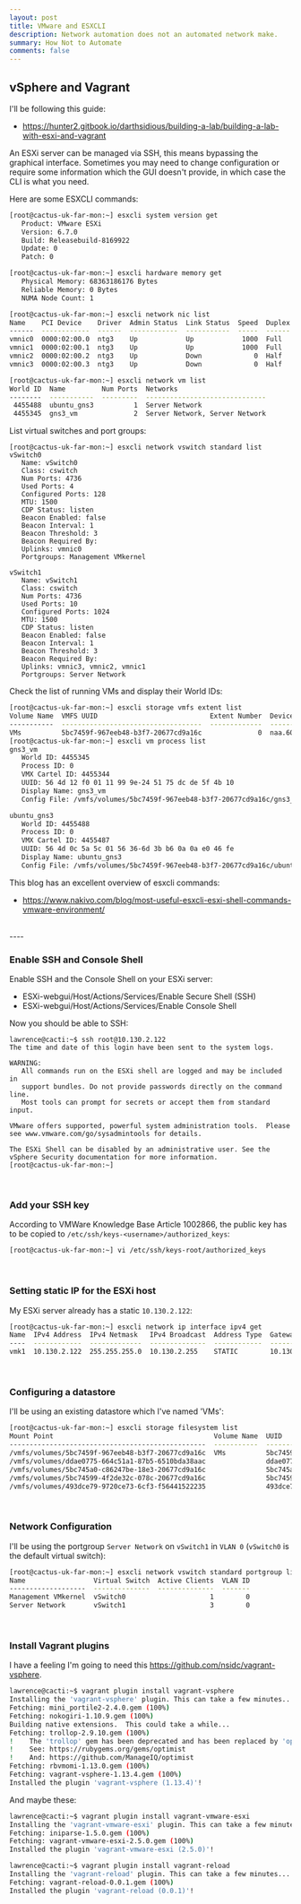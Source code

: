 ```yaml
---
layout: post
title: VMware and ESXCLI
description: Network automation does not an automated network make.
summary: How Not to Automate
comments: false
---
```

## vSphere and Vagrant

I'll be following this guide:
* https://hunter2.gitbook.io/darthsidious/building-a-lab/building-a-lab-with-esxi-and-vagrant

An ESXi server can be managed via SSH, this means bypassing the graphical interface. Sometimes you may need to change configuration or require some information which the GUI doesn't provide, in which case the CLI is what you need.

Here are some ESXCLI commands:

```bash
[root@cactus-uk-far-mon:~] esxcli system version get
   Product: VMware ESXi
   Version: 6.7.0
   Build: Releasebuild-8169922
   Update: 0
   Patch: 0
```

```bash
[root@cactus-uk-far-mon:~] esxcli hardware memory get
   Physical Memory: 68363186176 Bytes
   Reliable Memory: 0 Bytes
   NUMA Node Count: 1
```   

```bash
[root@cactus-uk-far-mon:~] esxcli network nic list
Name    PCI Device    Driver  Admin Status  Link Status  Speed  Duplex  MAC Address         MTU  Description
------  ------------  ------  ------------  -----------  -----  ------  -----------------  ----  -------------------------------------------------------
vmnic0  0000:02:00.0  ntg3    Up            Up            1000  Full    20:67:7c:d9:a1:6c  1500  Broadcom Corporation NetXtreme BCM5719 Gigabit Ethernet
vmnic1  0000:02:00.1  ntg3    Up            Up            1000  Full    20:67:7c:d9:a1:6d  1500  Broadcom Corporation NetXtreme BCM5719 Gigabit Ethernet
vmnic2  0000:02:00.2  ntg3    Up            Down             0  Half    20:67:7c:d9:a1:6e  1500  Broadcom Corporation NetXtreme BCM5719 Gigabit Ethernet
vmnic3  0000:02:00.3  ntg3    Up            Down             0  Half    20:67:7c:d9:a1:6f  1500  Broadcom Corporation NetXtreme BCM5719 Gigabit Ethernet
```

```bash
[root@cactus-uk-far-mon:~] esxcli network vm list
World ID  Name         Num Ports  Networks
--------  -----------  ---------  ------------------------------
 4455488  ubuntu_gns3          1  Server Network
 4455345  gns3_vm              2  Server Network, Server Network
```

List virtual switches and port groups:

```
[root@cactus-uk-far-mon:~] esxcli network vswitch standard list
vSwitch0
   Name: vSwitch0
   Class: cswitch
   Num Ports: 4736
   Used Ports: 4
   Configured Ports: 128
   MTU: 1500
   CDP Status: listen
   Beacon Enabled: false
   Beacon Interval: 1
   Beacon Threshold: 3
   Beacon Required By: 
   Uplinks: vmnic0
   Portgroups: Management VMkernel

vSwitch1
   Name: vSwitch1
   Class: cswitch
   Num Ports: 4736
   Used Ports: 10
   Configured Ports: 1024
   MTU: 1500
   CDP Status: listen
   Beacon Enabled: false
   Beacon Interval: 1
   Beacon Threshold: 3
   Beacon Required By: 
   Uplinks: vmnic3, vmnic2, vmnic1
   Portgroups: Server Network
```   

Check the list of running VMs and display their World IDs:

```bash
[root@cactus-uk-far-mon:~] esxcli storage vmfs extent list
Volume Name  VMFS UUID                            Extent Number  Device Name                           Partition
-----------  -----------------------------------  -------------  ------------------------------------  ---------
VMs          5bc7459f-967eeb48-b3f7-20677cd9a16c              0  naa.600508b1001cf76cb54a0dec4acc6459          3
[root@cactus-uk-far-mon:~] esxcli vm process list
gns3_vm
   World ID: 4455345
   Process ID: 0
   VMX Cartel ID: 4455344
   UUID: 56 4d 12 f0 01 11 99 9e-24 51 75 dc de 5f 4b 10
   Display Name: gns3_vm
   Config File: /vmfs/volumes/5bc7459f-967eeb48-b3f7-20677cd9a16c/gns3_vm/gns3_vm.vmx

ubuntu_gns3
   World ID: 4455488
   Process ID: 0
   VMX Cartel ID: 4455487
   UUID: 56 4d 0c 5a 5c 01 56 36-6d 3b b6 0a 0a e0 46 fe
   Display Name: ubuntu_gns3
   Config File: /vmfs/volumes/5bc7459f-967eeb48-b3f7-20677cd9a16c/ubuntu_gns3/ubuntu_gns3.vmx
```

This blog has an excellent overview of esxcli commands:
* https://www.nakivo.com/blog/most-useful-esxcli-esxi-shell-commands-vmware-environment/

<br/>
----

### Enable SSH and Console Shell

Enable SSH and the Console Shell on your ESXi server:

* ESXi-webgui/Host/Actions/Services/Enable Secure Shell (SSH)
* ESXi-webgui/Host/Actions/Services/Enable Console Shell

Now you should be able to SSH: 

```
lawrence@cacti:~$ ssh root@10.130.2.122
The time and date of this login have been sent to the system logs.

WARNING:
   All commands run on the ESXi shell are logged and may be included in
   support bundles. Do not provide passwords directly on the command line.
   Most tools can prompt for secrets or accept them from standard input.

VMware offers supported, powerful system administration tools.  Please
see www.vmware.com/go/sysadmintools for details.

The ESXi Shell can be disabled by an administrative user. See the
vSphere Security documentation for more information.
[root@cactus-uk-far-mon:~] 
```

<br/>

### Add your SSH key

According to VMWare Knowledge Base Article 1002866, the public key has to be copied to `/etc/ssh/keys-<username>/authorized_keys`:

```bash
[root@cactus-uk-far-mon:~] vi /etc/ssh/keys-root/authorized_keys
```

<br/>

### Setting static IP for the ESXi host

My ESXi server already has a static `10.130.2.122`:

```bash
[root@cactus-uk-far-mon:~] esxcli network ip interface ipv4 get
Name  IPv4 Address  IPv4 Netmask   IPv4 Broadcast  Address Type  Gateway     DHCP DNS
----  ------------  -------------  --------------  ------------  ----------  --------
vmk1  10.130.2.122  255.255.255.0  10.130.2.255    STATIC        10.130.2.1     false
```

<br/>

### Configuring a datastore

I'll be using an existing datastore which I've named 'VMs':

```bash
[root@cactus-uk-far-mon:~] esxcli storage filesystem list
Mount Point                                        Volume Name  UUID                                 Mounted  Type             Size          Free
-------------------------------------------------  -----------  -----------------------------------  -------  ------  -------------  ------------
/vmfs/volumes/5bc7459f-967eeb48-b3f7-20677cd9a16c  VMs          5bc7459f-967eeb48-b3f7-20677cd9a16c     true  VMFS-6  1192121860096  556500254720
/vmfs/volumes/ddae0775-664c51a1-87b5-6510bda38aac               ddae0775-664c51a1-87b5-6510bda38aac     true  vfat        261853184     261844992
/vmfs/volumes/5bc745a0-c86247be-18e3-20677cd9a16c               5bc745a0-c86247be-18e3-20677cd9a16c     true  vfat       4293591040    4267114496
/vmfs/volumes/5bc74599-4f2de32c-078c-20677cd9a16c               5bc74599-4f2de32c-078c-20677cd9a16c     true  vfat        299712512      80486400
/vmfs/volumes/493dce79-9720ce73-6cf3-f56441522235               493dce79-9720ce73-6cf3-f56441522235     true  vfat        261853184     113819648
```

<br/>

### Network Configuration 

I'll be using the portgroup `Server Network` on `vSwitch1` in `VLAN 0` (`vSwitch0` is the default virtual switch):

```bash
[root@cactus-uk-far-mon:~] esxcli network vswitch standard portgroup list
Name                 Virtual Switch  Active Clients  VLAN ID
-------------------  --------------  --------------  -------
Management VMkernel  vSwitch0                     1        0
Server Network       vSwitch1                     3        0
```

<br/>

### Install Vagrant plugins

I have a feeling I'm going to need this https://github.com/nsidc/vagrant-vsphere.

```bash
lawrence@cacti:~$ vagrant plugin install vagrant-vsphere
Installing the 'vagrant-vsphere' plugin. This can take a few minutes...
Fetching: mini_portile2-2.4.0.gem (100%)
Fetching: nokogiri-1.10.9.gem (100%)
Building native extensions.  This could take a while...
Fetching: trollop-2.9.10.gem (100%)
!    The 'trollop' gem has been deprecated and has been replaced by 'optimist'.
!    See: https://rubygems.org/gems/optimist
!    And: https://github.com/ManageIQ/optimist
Fetching: rbvmomi-1.13.0.gem (100%)
Fetching: vagrant-vsphere-1.13.4.gem (100%)
Installed the plugin 'vagrant-vsphere (1.13.4)'!
```

And maybe these:

```bash
lawrence@cacti:~$ vagrant plugin install vagrant-vmware-esxi
Installing the 'vagrant-vmware-esxi' plugin. This can take a few minutes...
Fetching: iniparse-1.5.0.gem (100%)
Fetching: vagrant-vmware-esxi-2.5.0.gem (100%)
Installed the plugin 'vagrant-vmware-esxi (2.5.0)'!

lawrence@cacti:~$ vagrant plugin install vagrant-reload
Installing the 'vagrant-reload' plugin. This can take a few minutes...
Fetching: vagrant-reload-0.0.1.gem (100%)
Installed the plugin 'vagrant-reload (0.0.1)'!
```
